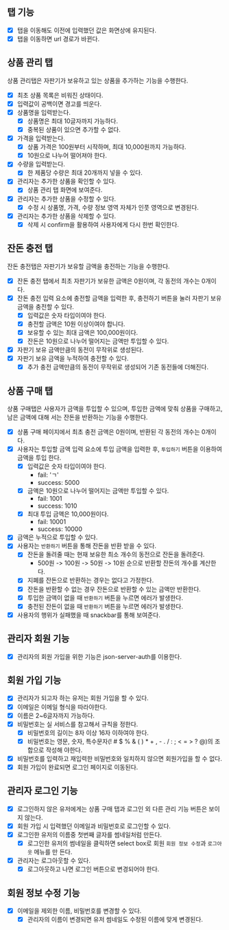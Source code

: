 ## 탭 기능

- [x] 탭을 이동해도 이전에 입력했던 값은 화면상에 유지된다.
- [x] 탭을 이동하면 url 경로가 바뀐다.

## 상품 관리 탭

상품 관리탭은 자판기가 보유하고 있는 상품을 추가하는 기능을 수행한다.

- [x] 최초 상품 목록은 비워진 상태이다.
- [x] 입력값이 공백이면 경고를 띄운다.
- [x] 상품명을 입력받는다.
  - [x] 상품명은 최대 10글자까지 가능하다.
  - [x] 중복된 상품이 있으면 추가할 수 없다.
- [x] 가격을 입력받는다.
  - [x] 상품 가격은 100원부터 시작하며, 최대 10,000원까지 가능하다.
  - [x] 10원으로 나누어 떨어져야 한다.
- [x] 수량을 입력받는다.
  - [x] 한 제품당 수량은 최대 20개까지 넣을 수 있다.
- [x] 관리자는 추가한 상품을 확인할 수 있다.
  - [x] 상품 관리 탭 화면에 보여준다.
- [x] 관리자는 추가한 상품을 수정할 수 있다.
  - [x] 수정 시 상품명, 가격, 수량 정보 영역 자체가 인풋 영역으로 변경된다.
- [x] 관리자는 추가한 상품을 삭제할 수 있다.
  - [x] 삭제 시 confirm을 활용하여 사용자에게 다시 한번 확인한다.

## 잔돈 충전 탭

잔돈 충전탭은 자판기가 보유할 금액을 충전하는 기능을 수행한다.

- [x] 잔돈 충전 탭에서 최초 자판기가 보유한 금액은 0원이며, 각 동전의 개수는 0개이다.
- [x] 잔돈 충전 입력 요소에 충전할 금액을 입력한 후, 충전하기 버튼을 눌러 자판기 보유 금액을 충전할
      수 있다.
  - [x] 입력값은 숫자 타입이여야 한다.
  - [x] 충전할 금액은 10원 이상이여야 합니다.
  - [x] 보유할 수 있는 최대 금액은 100,000원이다.
  - [x] 잔돈은 10원으로 나누어 떨어지는 금액만 투입할 수 있다.
- [x] 자판기 보유 금액만큼의 동전이 무작위로 생성된다.
- [x] 자판기 보유 금액을 누적하여 충전할 수 있다.
  - [x] 추가 충전 금액만큼의 동전이 무작위로 생성되어 기존 동전들에 더해진다.

## 상품 구매 탭

상품 구매탭은 사용자가 금액을 투입할 수 있으며, 투입한 금액에 맞춰 상품을 구매하고, 남은 금액에 대해
서는 잔돈을 반환하는 기능을 수행한다.

- [x] 상품 구매 페이지에서 최초 충전 금액은 0원이며, 반환된 각 동전의 개수는 0개이다.
- [x] 사용자는 투입할 금액 입력 요소에 투입 금액을 입력한 후, `투입하기` 버튼을 이용하여 금액을 투입
      한다.
  - [x] 입력값은 숫자 타입이여야 한다.
    - fail: 'ㄱ'
    - success: 5000
  - [x] 금액은 10원으로 나누어 떨어지는 금액만 투입할 수 있다.
    - fail: 1001
    - success: 1010
  - [x] 최대 투입 금액은 10,000원이다.
    - fail: 10001
    - success: 10000
- [x] 금액은 누적으로 투입할 수 있다.
- [x] 사용자는 `반환하기` 버튼을 통해 잔돈을 반환 받을 수 있다.
  - [x] 잔돈을 돌려줄 때는 현재 보유한 최소 개수의 동전으로 잔돈을 돌려준다.
    - 500원 -> 100원 -> 50원 -> 10원 순으로 반환할 잔돈의 개수를 계산한다.
  - [x] 지폐를 잔돈으로 반환하는 경우는 없다고 가정한다.
  - [x] 잔돈을 반환할 수 없는 경우 잔돈으로 반환할 수 있는 금액만 반환한다.
  - [x] 투입한 금액이 없을 때 `반환하기` 버튼을 누르면 에러가 발생한다.
  - [x] 충전된 잔돈이 없을 때 `반환하기` 버튼을 누르면 에러가 발생한다.
- [x] 사용자의 행위가 실패했을 때 snackbar를 통해 보여준다.

## 관리자 회원 기능

- [x] 관리자의 회원 가입을 위한 기능은 json-server-auth를 이용한다.

## 회원 가입 기능

- [x] 관리자가 되고자 하는 유저는 회원 가입을 할 수 있다.
- [x] 이메일은 이메일 형식을 따라야한다.
- [x] 이름은 2~6글자까지 가능하다.
- [x] 비밀번호는 실 서비스를 참고해서 규칙을 정한다.
  - [x] 비밀번호의 길이는 8자 이상 16자 이하여야 한다.
  - [x] 비밀번호는 영문, 숫자, 특수문자(! # $ % & ( ) \* + , - . / : ; < = > ? @)의 조합으로 작성해
        야한다.
- [x] 비밀번호를 입력하고 재입력한 비밀번호와 일치하지 않으면 회원가입을 할 수 없다.
- [x] 회원 가입이 완료되면 로그인 페이지로 이동된다.

## 관리자 로그인 기능

- [x] 로그인하지 않은 유저에게는 상품 구매 탭과 로그인 외 다른 관리 기능 버튼은 보이지 않는다.
- [x] 회원 가입 시 입력했던 이메일과 비밀번호로 로그인할 수 있다.
- [x] 로그인한 유저의 이름중 첫번째 글자를 썸네일처럼 만든다.
  - [x] 로그인한 유저의 썸네일을 클릭하면 select box로 회원 `회원 정보 수정`과 `로그아웃` 메뉴를 만
        든다.
- [x] 관리자는 로그아웃할 수 있다.
  - [x] 로그아웃하고 나면 로그인 버튼으로 변경되어야 한다.

## 회원 정보 수정 기능

- [x] 이메일을 제외한 이름, 비밀번호를 변경할 수 있다.
  - [x] 관리자의 이름이 변경되면 유저 썸네일도 수정된 이름에 맞게 변경된다.
